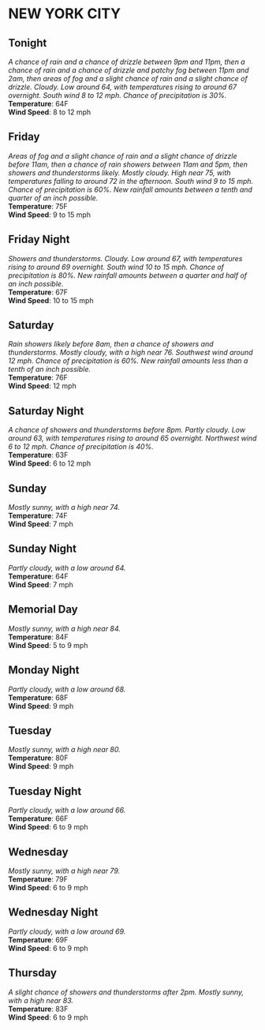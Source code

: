 # NEW YORK CITY
## **Tonight**
*A chance of rain and a chance of drizzle between 9pm and 11pm, then a chance of rain and a chance of drizzle and patchy fog between 11pm and 2am, then areas of fog and a slight chance of rain and a slight chance of drizzle. Cloudy. Low around 64, with temperatures rising to around 67 overnight. South wind 8 to 12 mph. Chance of precipitation is 30%.*  
**Temperature**: 64F  
**Wind Speed**: 8 to 12 mph  
  
## **Friday**
*Areas of fog and a slight chance of rain and a slight chance of drizzle before 11am, then a chance of rain showers between 11am and 5pm, then showers and thunderstorms likely. Mostly cloudy. High near 75, with temperatures falling to around 72 in the afternoon. South wind 9 to 15 mph. Chance of precipitation is 60%. New rainfall amounts between a tenth and quarter of an inch possible.*  
**Temperature**: 75F  
**Wind Speed**: 9 to 15 mph  
  
## **Friday Night**
*Showers and thunderstorms. Cloudy. Low around 67, with temperatures rising to around 69 overnight. South wind 10 to 15 mph. Chance of precipitation is 80%. New rainfall amounts between a quarter and half of an inch possible.*  
**Temperature**: 67F  
**Wind Speed**: 10 to 15 mph  
  
## **Saturday**
*Rain showers likely before 8am, then a chance of showers and thunderstorms. Mostly cloudy, with a high near 76. Southwest wind around 12 mph. Chance of precipitation is 60%. New rainfall amounts less than a tenth of an inch possible.*  
**Temperature**: 76F  
**Wind Speed**: 12 mph  
  
## **Saturday Night**
*A chance of showers and thunderstorms before 8pm. Partly cloudy. Low around 63, with temperatures rising to around 65 overnight. Northwest wind 6 to 12 mph. Chance of precipitation is 40%.*  
**Temperature**: 63F  
**Wind Speed**: 6 to 12 mph  
  
## **Sunday**
*Mostly sunny, with a high near 74.*  
**Temperature**: 74F  
**Wind Speed**: 7 mph  
  
## **Sunday Night**
*Partly cloudy, with a low around 64.*  
**Temperature**: 64F  
**Wind Speed**: 7 mph  
  
## **Memorial Day**
*Mostly sunny, with a high near 84.*  
**Temperature**: 84F  
**Wind Speed**: 5 to 9 mph  
  
## **Monday Night**
*Partly cloudy, with a low around 68.*  
**Temperature**: 68F  
**Wind Speed**: 9 mph  
  
## **Tuesday**
*Mostly sunny, with a high near 80.*  
**Temperature**: 80F  
**Wind Speed**: 9 mph  
  
## **Tuesday Night**
*Partly cloudy, with a low around 66.*  
**Temperature**: 66F  
**Wind Speed**: 6 to 9 mph  
  
## **Wednesday**
*Mostly sunny, with a high near 79.*  
**Temperature**: 79F  
**Wind Speed**: 6 to 9 mph  
  
## **Wednesday Night**
*Partly cloudy, with a low around 69.*  
**Temperature**: 69F  
**Wind Speed**: 6 to 9 mph  
  
## **Thursday**
*A slight chance of showers and thunderstorms after 2pm. Mostly sunny, with a high near 83.*  
**Temperature**: 83F  
**Wind Speed**: 6 to 9 mph  
  
